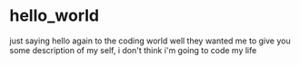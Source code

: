 # hello_world
just saying hello again to the coding world
well they wanted me to give you some description of my self, i don't think i'm going to code my life
